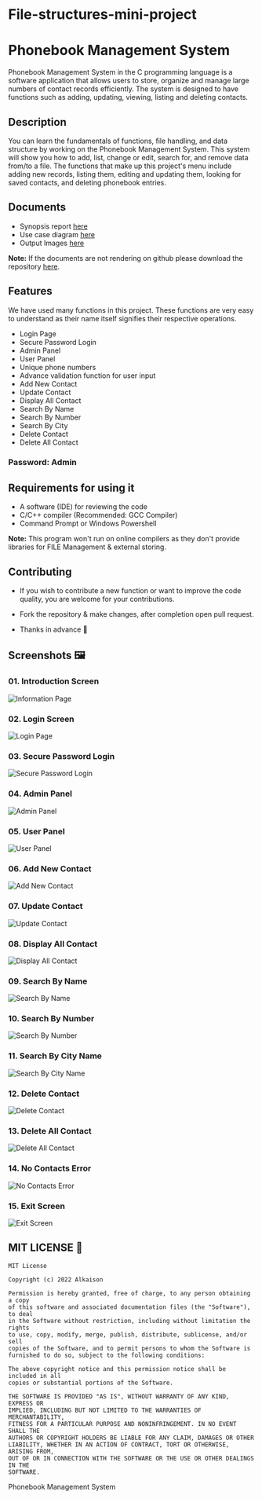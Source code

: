 # File-structures-mini-project
# Phonebook Management System

Phonebook Management System in the C programming language is a software application that allows users to store, organize and manage large numbers of contact records efficiently. The system is designed to have functions such as adding, updating, viewing, listing and deleting contacts.

## Description

You can learn the fundamentals of functions, file handling, and data 
structure by working on the Phonebook Management System. 
This system will show you how to add, list, change or edit, search for, and 
remove data from/to a file. The functions that make up this project's menu 
include adding new records, listing them, editing and updating them, looking 
for saved contacts, and deleting phonebook entries.

## Documents 

- Synopsis report [here](/Documents/PhonebookManagementSystem_Synopsis.pdf "Synopsis Report")
- Use case diagram [here](/Documents/PhonebookManagementSystem_UseCaseDiagram.pdf "Use Case Diagram")
- Output Images [here](/Images/)

**Note:** If the documents are not rendering on github please download the repository [here](https://github.com/Alkaison/Phonebook-Management-System/archive/refs/heads/main.zip "Latest Code"). 

## Features 

We have used many functions in this project. These functions are very easy to understand as their name itself signifies their respective operations.

- Login Page
- Secure Password Login
- Admin Panel
- User Panel
- Unique phone numbers
- Advance validation function for user input 
- Add New Contact
- Update Contact
- Display All Contact
- Search By Name
- Search By Number
- Search By City 
- Delete Contact
- Delete All Contact

### **Password: Admin**

## Requirements for using it

- A software (IDE) for reviewing the code
- C/C++ compiler (Recommended: GCC Compiler)
- Command Prompt or Windows Powershell 

**Note:** This program won't run on online compilers as they don't provide libraries for FILE Management & external storing.

## Contributing 

- If you wish to contribute a new function or want to improve the code quality, you are welcome for your contributions. 

- Fork the repository & make changes, after completion open pull request.

- Thanks in advance 💛 

## Screenshots 🖼️

### 01. Introduction Screen 

![Information Page](https://i.ibb.co/rktHD2C/PMS-01-Introduction-Screen.png)

### 02. Login Screen 

![Login Page](https://i.ibb.co/vYn8Fnm/PMS-02-Login-Screen.png)

### 03. Secure Password Login

![Secure Password Login](https://i.ibb.co/KzPmpFF/PMS-03-Admin-Login-Secure.png)

### 04. Admin Panel

![Admin Panel](https://i.ibb.co/Fb0gfXv/PMS-04-Admin-Panel.png)

### 05. User Panel

![User Panel](https://i.ibb.co/743mZbx/PMS-05-User-Panel.png)

### 06. Add New Contact

![Add New Contact](https://i.ibb.co/YtvXhJs/PMS-06-Add-New-Contact.png)

### 07. Update Contact

![Update Contact](https://i.ibb.co/vvvXRhh/PMS-07-Update-Contact.png)

### 08. Display All Contact

![Display All Contact](https://i.ibb.co/p2x9cvx/PMS-08-Display-All-Contacts.png)

### 09. Search By Name

![Search By Name](https://i.ibb.co/3MGKWmn/PMS-09-Seach-By-Name.png)

### 10. Search By Number

![Search By Number](https://i.ibb.co/0tL532S/PMS-10-Search-By-Number.png)

### 11. Search By City Name 

![Search By City Name](https://i.ibb.co/hyXZMhd/PMS-11-Search-By-City-Name.png)

### 12. Delete Contact

![Delete Contact](https://i.ibb.co/6DYFThb/PMS-12-Delete-Contact.png)

### 13. Delete All Contact

![Delete All Contact](https://i.ibb.co/BP5CdYT/PMS-13-Delete-All-Contacts.png)

### 14. No Contacts Error 

![No Contacts Error](https://i.ibb.co/LSzLfZ8/PMS-14-No-Contact-Error.png)

### 15. Exit Screen 

![Exit Screen](https://i.ibb.co/N3z5qqM/PMS-15-Exit-Screen.png)

## MIT LICENSE 📔

```LICENSE
MIT License

Copyright (c) 2022 Alkaison

Permission is hereby granted, free of charge, to any person obtaining a copy
of this software and associated documentation files (the "Software"), to deal
in the Software without restriction, including without limitation the rights
to use, copy, modify, merge, publish, distribute, sublicense, and/or sell
copies of the Software, and to permit persons to whom the Software is
furnished to do so, subject to the following conditions:

The above copyright notice and this permission notice shall be included in all
copies or substantial portions of the Software.

THE SOFTWARE IS PROVIDED "AS IS", WITHOUT WARRANTY OF ANY KIND, EXPRESS OR
IMPLIED, INCLUDING BUT NOT LIMITED TO THE WARRANTIES OF MERCHANTABILITY,
FITNESS FOR A PARTICULAR PURPOSE AND NONINFRINGEMENT. IN NO EVENT SHALL THE
AUTHORS OR COPYRIGHT HOLDERS BE LIABLE FOR ANY CLAIM, DAMAGES OR OTHER
LIABILITY, WHETHER IN AN ACTION OF CONTRACT, TORT OR OTHERWISE, ARISING FROM,
OUT OF OR IN CONNECTION WITH THE SOFTWARE OR THE USE OR OTHER DEALINGS IN THE
SOFTWARE.
```
Phonebook Management System

